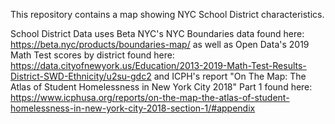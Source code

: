 This repository contains a map showing NYC School District characteristics.


School District Data uses Beta NYC's NYC Boundaries data found here: https://beta.nyc/products/boundaries-map/ as well as Open Data's 2019 Math Test scores by district found here: https://data.cityofnewyork.us/Education/2013-2019-Math-Test-Results-District-SWD-Ethnicity/u2su-gdc2 and ICPH's report "On The Map: The Atlas of Student Homelessness in New York City 2018" Part 1 found here: https://www.icphusa.org/reports/on-the-map-the-atlas-of-student-homelessness-in-new-york-city-2018-section-1/#appendix
